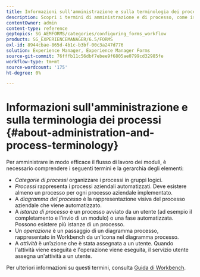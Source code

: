 ```yaml
---
title: Informazioni sull'amministrazione e sulla terminologia dei processi
description: Scopri i termini di amministrazione e di processo, come istanza di processo, diagramma di processo e funzionamento.
contentOwner: admin
content-type: reference
geptopics: SG_AEMFORMS/categories/configuring_forms_workflow
products: SG_EXPERIENCEMANAGER/6.5/FORMS
exl-id: 8944cbae-865d-4b1c-b3bf-00c3a247d776
solution: Experience Manager, Experience Manager Forms
source-git-commit: 76fffb11c56dbf7ebee9f6805ae0799cd32985fe
workflow-type: tm+mt
source-wordcount: '175'
ht-degree: 0%

---
```


# Informazioni sull&#39;amministrazione e sulla terminologia dei processi {#about-administration-and-process-terminology}

Per amministrare in modo efficace il flusso di lavoro dei moduli, è necessario comprendere i seguenti termini e la gerarchia degli elementi:

* *Categorie di processi* organizzare i processi in gruppi logici.
* *Processi* rappresenta i processi aziendali automatizzati. Deve esistere almeno un processo per ogni processo aziendale implementato.
* A *diagramma del processo* è la rappresentazione visiva del processo aziendale che viene automatizzato.
* A *istanza di processo* è un processo avviato da un utente (ad esempio il completamento e l’invio di un modulo) o una fase automatizzata. Possono esistere più istanze di un processo.
* Un *operazione* è un passaggio di un diagramma processo, rappresentato in Workbench da un&#39;icona nel diagramma processo.
* A *attività* è un’azione che è stata assegnata a un utente. Quando l&#39;attività viene eseguita e l&#39;operazione viene eseguita, il servizio utente assegna un&#39;attività a un utente.

Per ulteriori informazioni su questi termini, consulta [Guida di Workbench](https://www.adobe.com/go/learn_aemforms_workbench_63).
